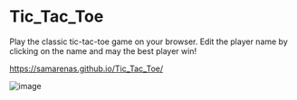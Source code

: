 # Tic_Tac_Toe
Play the classic tic-tac-toe game on your browser. Edit the player name by clicking on the name and may the best player win!

https://samarenas.github.io/Tic_Tac_Toe/

![image](https://user-images.githubusercontent.com/72722841/193957203-0ac3eff4-9892-499f-acca-13e6fc2e4d54.png)
